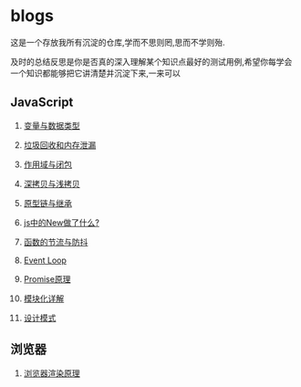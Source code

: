 # blogs
这是一个存放我所有沉淀的仓库,学而不思则罔,思而不学则殆.

及时的总结反思是你是否真的深入理解某个知识点最好的测试用例,希望你每学会一个知识都能够把它讲清楚并沉淀下来,一来可以 

## JavaScript

1. [变量与数据类型](https://github.com/muzishuiji/blogs/blob/master/JavaScript/variable.md)

2. [垃圾回收和内存泄漏]()

3. [作用域与闭包]()

5. [深拷贝与浅拷贝]()

6. [原型链与继承]()

7. [js中的New做了什么?](https://github.com/muzishuiji/blogs/blob/master/JavaScript/new.md)

8. [函数的节流与防抖]()

9. [Event Loop]()

10. [Promise原理]()

11. [模块化详解]()

12. [设计模式]()


## 浏览器

1. [浏览器渲染原理]()

